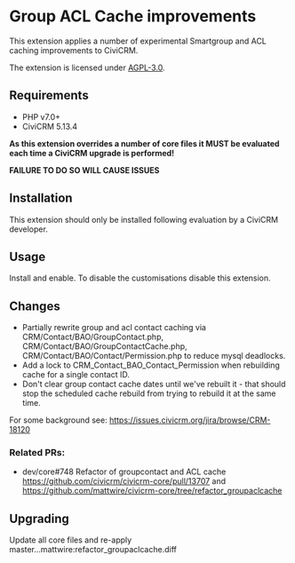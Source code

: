 # Group ACL Cache improvements

This extension applies a number of experimental Smartgroup and ACL caching improvements to CiviCRM.

The extension is licensed under [AGPL-3.0](LICENSE.txt).

## Requirements

* PHP v7.0+
* CiviCRM 5.13.4

**As this extension overrides a number of core files it MUST be evaluated each time a CiviCRM upgrade is performed!**

**FAILURE TO DO SO WILL CAUSE ISSUES**

## Installation

This extension should only be installed following evaluation by a CiviCRM developer.

## Usage

Install and enable.  To disable the customisations disable this extension.

## Changes

* Partially rewrite group and acl contact caching via CRM/Contact/BAO/GroupContact.php, CRM/Contact/BAO/GroupContactCache.php, CRM/Contact/BAO/Contact/Permission.php to reduce mysql deadlocks.
* Add a lock to CRM_Contact_BAO_Contact_Permission when rebuilding cache for a single contact ID.
* Don't clear group contact cache dates until we've rebuilt it - that should stop the scheduled cache rebuild from trying to rebuild it at the same time.  

For some background see: https://issues.civicrm.org/jira/browse/CRM-18120

### Related PRs:
  * dev/core#748 Refactor of groupcontact and ACL cache https://github.com/civicrm/civicrm-core/pull/13707 and https://github.com/mattwire/civicrm-core/tree/refactor_groupaclcache
  
## Upgrading

Update all core files and re-apply master...mattwire:refactor_groupaclcache.diff